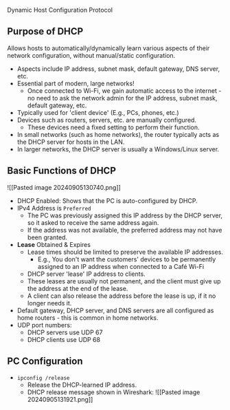 Dynamic Host Configuration Protocol
## Purpose of DHCP
Allows hosts to automatically/dynamically learn various aspects of their network configuration, without manual/static configuration.
- Aspects include IP address, subnet mask, default gateway, DNS server, etc.
- Essential part of modern, large networks!
	- Once connected to Wi-Fi, we gain automatic access to the internet - no need to ask the network admin for the IP address, subnet mask, default gateway, etc.
- Typically used for 'client device' (E.g., PCs, phones, etc.)
- Devices such as routers, servers, etc. are manually configured.
	- These devices need a fixed setting to perform their function.
- In small networks (such as home networks), the router typically acts as the DHCP server for hosts in the LAN.
- In larger networks, the DHCP server is usually a Windows/Linux server.
## Basic Functions of DHCP
![[Pasted image 20240905130740.png]]
- DHCP Enabled: Shows that the PC is auto-configured by DHCP.
- IPv4 Address is `Preferred`
	- The PC was previously assigned this IP address by the DHCP server, so it asked to receive the same address again.
	- If the address was not available, the preferred address may not have been granted.
- **Lease** Obtained & Expires
	- Lease times should be limited to preserve the available IP addresses.
		- E.g., You don't want the customers' devices to be permanently assigned to an IP address when connected to a Café Wi-Fi
	- DHCP server 'lease' IP address to clients.
	- These leases are usually not permanent, and the client must give up the address at the end of the lease.
	- A client can also release the address before the lease is up, if it no longer needs it. 
- Default gateway, DHCP server, and DNS servers are all configured as home routers - this is common in home networks.
- UDP port numbers:
	- DHCP servers use UDP 67
	- DHCP clients use UDP 68
## PC Configuration

- `ipconfig /release`
	- Release the DHCP-learned IP address.
	- DHCP release message shown in Wireshark: ![[Pasted image 20240905131921.png]]